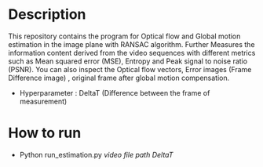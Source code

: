 # Description 
This repository contains the program for Optical flow and Global motion estimation in the image plane with RANSAC algorithm. Further Measures the information content derived from 
the video sequences with different metrics such as Mean squared error (MSE), Entropy and Peak signal to noise ratio (PSNR). You can also inspect the Optical flow vectors, 
Error images (Frame Difference image) , original frame after global motion compensation.

- Hyperparameter : DeltaT <integer> (Difference between the frame of measurement)

# How to run 
- Python run_estimation.py *video file path* *DeltaT* 
